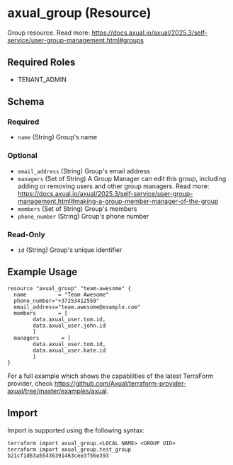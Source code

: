 # axual_group (Resource)

Group resource. Read more: https://docs.axual.io/axual/2025.3/self-service/user-group-management.html#groups

## Required Roles
- TENANT_ADMIN

<!-- schema generated by tfplugindocs -->
## Schema

### Required

- `name` (String) Group's name

### Optional

- `email_address` (String) Group's email address
- `managers` (Set of String) A Group Manager can edit this group, including adding or removing users and other group managers. Read more: https://docs.axual.io/axual/2025.3/self-service/user-group-management.html#making-a-group-member-manager-of-the-group
- `members` (Set of String) Group's members
- `phone_number` (String) Group's phone number

### Read-Only

- `id` (String) Group's unique identifier

## Example Usage

```hcl
resource "axual_group" "team-awesome" {
  name          = "Team Awesome"
  phone_number="+37253412559"
  email_address="team.awesome@example.com"
  members       = [
    	data.axual_user.tom.id,
    	data.axual_user.john.id
    	]
  managers       = [
      	data.axual_user.tom.id,
      	data.axual_user.kate.id
      	]
}
```

For a full example which shows the capabilities of the latest TerraForm provider, check https://github.com/Axual/terraform-provider-axual/tree/master/examples/axual.

## Import

Import is supported using the following syntax:

```shell
terraform import axual_group.<LOCAL NAME> <GROUP UID>
terraform import axual_group.test_group b21cf1d63a55436391463cee3f56e393
```